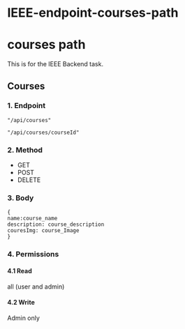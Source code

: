 # IEEE-endpoint-courses-path
# courses path

This is for the IEEE Backend task.

## Courses

### 1. Endpoint

```"/api/courses"```

```"/api/courses/courseId"```

### 2. Method 

* GET 
* POST
* DELETE
### 3. Body 
```
{
name:course_name
description: course_description
couresImg: course_Image
}
```
### 4. Permissions 

#### 4.1 Read 

all (user and admin)

#### 4.2 Write 

Admin only 
